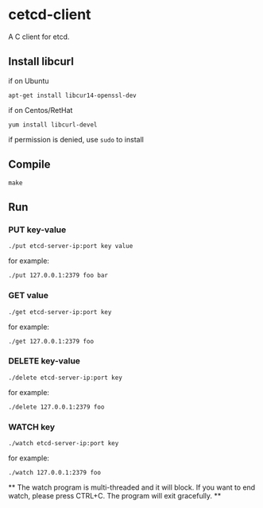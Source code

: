 # cetcd-client
A C client for etcd.
## Install libcurl
if on Ubuntu
```
apt-get install libcur14-openssl-dev
```
if on Centos/RetHat
```
yum install libcurl-devel
```
if permission is denied, use `sudo` to install

## Compile
```
make
```
## Run
### PUT key-value
```
./put etcd-server-ip:port key value
```
for example:
```
./put 127.0.0.1:2379 foo bar
```
### GET value
```
./get etcd-server-ip:port key
```
for example:
```
./get 127.0.0.1:2379 foo
```
### DELETE key-value
```
./delete etcd-server-ip:port key
```
for example:
```
./delete 127.0.0.1:2379 foo
```
### WATCH key
```
./watch etcd-server-ip:port key
```
for example:
```
./watch 127.0.0.1:2379 foo
```
** The watch program is multi-threaded and it will block. If you want to end watch, please press CTRL+C. The program will exit gracefully. **
